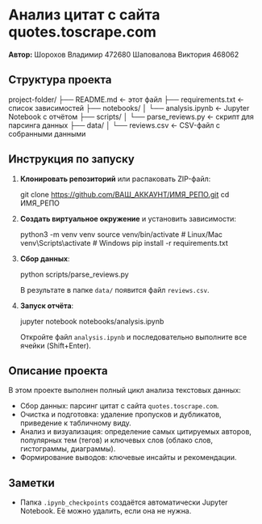 # Анализ цитат с сайта quotes.toscrape.com

**Автор:** 
Шорохов Владимир 472680
Шаповалова Виктория 468062
## Структура проекта

project-folder/
├── README.md                  ← этот файл
├── requirements.txt           ← список зависимостей
├── notebooks/
│   └── analysis.ipynb         ← Jupyter Notebook с отчётом
├── scripts/
│   └── parse_reviews.py       ← скрипт для парсинга данных
├── data/
│   └── reviews.csv            ← CSV-файл с собранными данными


## Инструкция по запуску

1. **Клонировать репозиторий** или распаковать ZIP-файл:
   
   git clone https://github.com/ВАШ_АККАУНТ/ИМЯ_РЕПО.git
   cd ИМЯ_РЕПО
   

2. **Создать виртуальное окружение** и установить зависимости:
   
   python3 -m venv venv
   source venv/bin/activate     # Linux/Mac
   venv\Scripts\activate      # Windows
   pip install -r requirements.txt
   

3. **Сбор данных**:
   
   python scripts/parse_reviews.py
   
   В результате в папке `data/` появится файл `reviews.csv`.

4. **Запуск отчёта**:
   
   jupyter notebook notebooks/analysis.ipynb
   
   Откройте файл `analysis.ipynb` и последовательно выполните все ячейки (Shift+Enter).

## Описание проекта

В этом проекте выполнен полный цикл анализа текстовых данных:
- Сбор данных: парсинг цитат с сайта `quotes.toscrape.com`.
- Очистка и подготовка: удаление пропусков и дубликатов, приведение к табличному виду.
- Анализ и визуализация: определение самых цитируемых авторов, популярных тем (тегов) и ключевых слов (облако слов, гистограммы, диаграммы).
- Формирование выводов: ключевые инсайты и рекомендации.

## Заметки

- Папка `.ipynb_checkpoints` создаётся автоматически Jupyter Notebook. Её можно удалить, если она не нужна.
